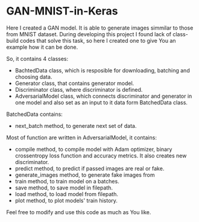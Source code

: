 # GAN-MNIST-in-Keras
Here I created a GAN model. It is able to generate images simmilar to those from MNIST dataset. 
During developing this project I found lack of class-build codes that solve this task, so here I created one to give You an example how it can be done. 

So, it contains 4 classes:
  - BachtedData class, which is resposible for downloading, batching and choosing data.
  - Generator class, that contains generator model.
  - Discriminator class, where discriminator is defined.
  - AdversarialModel class, which connects discriminator and generator in one model and also set as an input to it data form BatchedData class.

BatchedData contains:
  - next_batch method, to generate next set of data.

Most of function are written in AdversarialModel, it contains:
  - compile method, to compile model with Adam optimizer, binary crossentropy loss function and accuracy metrics. It also creates new discriminator.
  - predict method, to predict if passed images are real or fake.
  - generate_images method, to generate fake images from 
  - train method, to train model on a batches.
  - save method, to save model in filepath.
  - load method, to load model from filepath.
  - plot method, to plot models' train history.

Feel free to modify and use this code as much as You like.
